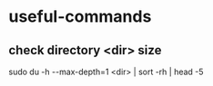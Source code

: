 # useful-commands

## check directory \<dir\> size
sudo du -h --max-depth=1 \<dir\> | sort -rh | head -5
